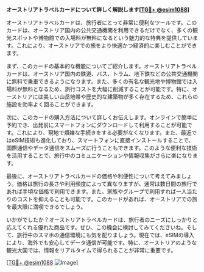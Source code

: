 **オーストリアトラベルカードについて詳しく解説します[[TG💪+ @esim1088](https://t.me/s/esim1088)]**

オーストリアトラベルカードは、旅行者にとって非常に便利なツールです。このカードは、オーストリア国内の公共交通機関を利用できるだけでなく、多くの観光スポットや博物館での入場料が無料になるという魅力的な特典を提供しています。これにより、オーストリアでの旅をより快適かつ経済的に楽しむことができます。

まず、このカードの基本的な機能についてご紹介します。オーストリアトラベルカードは、オーストリア国内の鉄道、バス、トラム、地下鉄などの公共交通機関に無料で乗車できるようになります。また、多くの有名な観光地や博物館では入場料が無料となるため、旅行コストを大幅に削減することが可能です。特に、オーストリアには美しい山岳地帯や歴史的な建築物が多く存在するため、これらの施設を効率よく回ることができます。

次に、このカードの購入方法について詳しくお伝えします。オンラインで簡単に予約でき、出発前にスマートフォンにダウンロードして利用することが可能です。これにより、現地で煩雑な手続きをする必要がなくなります。また、最近ではeSIM技術も進化しており、スマートフォンに直接インストールすることで、国際通信やデータ通信をスムーズに行うこともできます。このような便利な技術を活用することで、旅行中のコミュニケーションや情報収集がさらに楽になります。

最後に、オーストリアトラベルカードの価格や利便性について考えてみましょう。価格は旅行の長さや利用頻度によって異なりますが、通常は数日間の旅行であれば手頃な価格で利用できます。また、家族やグループで利用すれば一人当たりのコストを抑えることも可能です。このカードがあれば、オーストリアでの旅を最大限に満喫できるでしょう。

いかがでしたか？オーストリアトラベルカードは、旅行者のニーズにしっかりと応えてくれる優れた商品です。ぜひ、この機会に検討してみてくださいね。そして、旅行中のスマホの通信環境にも気を配りましょう。現在では、eSIMの導入により、海外でも安心してデータ通信が可能です。特に、オーストリアのような観光大国では、情報をリアルタイムで得られることが非常に重要です。

[[TG💪+ @esim1088](https://t.me/s/esim1088) ![Image](https://i.postimg.cc/Y0z9fWf4/image.png)]